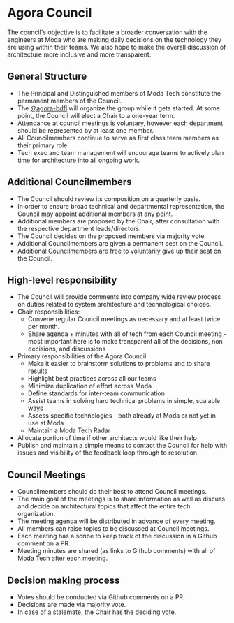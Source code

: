 # Agora Council

The council's objective is to facilitate a broader conversation with the engineers at Moda who are making daily decisions on the technology they are using within their teams. We also hope to make the overall discussion of architecture more inclusive and more transparent.


## General Structure

* The Principal and Distinguished members of Moda Tech constitute the permanent members of the Council.
* The [@agora-bdfl](BDFL) will organize the group while it gets started. At some point, the Council will elect a Chair to a one-year term.
* Attendance at council meetings is voluntary, however each department should be represented by at least one member.
* All Councilmembers continue to serve as first class team members as their primary role.
* Tech exec and team management will encourage teams to actively plan time for architecture into all ongoing work.


## Additional Councilmembers

* The Council should review its composition on a quarterly basis.
* In order to ensure broad technical and departmental representation, the Council may appoint additional members at any point.
* Additional members are proposed by the Chair, after consultation with the respective department leads/directors.
* The Council decides on the proposed members via majority vote.
* Additional Councilmembers are given a permanent seat on the Council.
* Additional Councilmembers are free to voluntarily give up their seat on the Council.


## High-level responsibility

* The Council will provide comments into company wide review process on duties related to system architecture and technological choices.
* Chair responsibilities:
	* Convene regular Council meetings as necessary and at least twice per month.
	* Share agenda + minutes with all of tech from each Council meeting - most important here is to make transparent all of the decisions, non decisions, and discussions
* Primary responsibilities of the Agora Council:
	* Make it easier to brainstorm solutions to problems and to share results
	* Highlight best practices across all our teams
	* Minimize duplication of effort across Moda
	* Define standards for inter-team communication
	* Assist teams in solving hard technical problems in simple, scalable ways
	* Assess specific technologies - both already at Moda or not yet in use at Moda
	* Maintain a Moda Tech Radar
* Allocate portion of time if other architects would like their help
* Publish and maintain a simple means to contact the Council for help with issues and visibility of the feedback loop through to resolution


## Council Meetings

* Councilmembers should do their best to attend Council meetings.
* The main goal of the meetings is to share information as well as discuss and decide on architectural topics that affect the entire tech organization.
* The meeting agenda will be distributed in advance of every meeting.
* All members can raise topics to be discussed at Council meetings.
* Each meeting has a scribe to keep track of the discussion in a Github comment on a PR.
* Meeting minutes are shared (as links to Github comments) with all of Moda Tech after each meeting.


## Decision making process

* Votes should be conducted via Github comments on a PR.
* Decisions are made via majority vote.
* In case of a stalemate, the Chair has the deciding vote.
